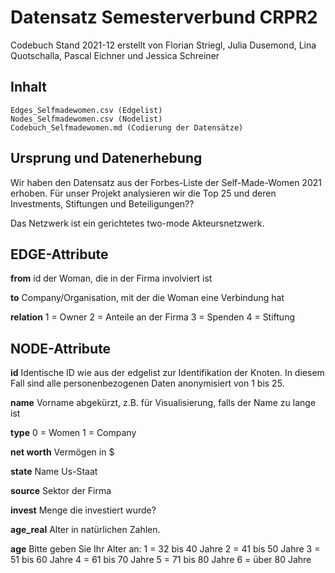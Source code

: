 # Datensatz Semesterverbund CRPR2

Codebuch Stand 2021-12 erstellt von Florian Striegl, Julia Dusemond, Lina Quotschalla, Pascal Eichner und Jessica Schreiner

## Inhalt

    Edges_Selfmadewomen.csv (Edgelist)
    Nodes_Selfmadewomen.csv (Nodelist)
    Codebuch_Selfmadewomen.md (Codierung der Datensätze)

## Ursprung und Datenerhebung

Wir haben den Datensatz aus der Forbes-Liste der Self-Made-Women 2021 erhoben. Für unser Projekt analysieren wir die Top 25 und deren Investments, Stiftungen und Beteiligungen??

Das Netzwerk ist ein gerichtetes two-mode Akteursnetzwerk.

## EDGE-Attribute

**from**
id der Woman, die in der Firma involviert ist

**to**
Company/Organisation, mit der die Woman eine Verbindung hat

**relation**
1 = Owner 
2 = Anteile an der Firma
3 = Spenden
4 = Stiftung


## NODE-Attribute

**id**
Identische ID wie aus der edgelist zur Identifikation der Knoten. In diesem Fall sind alle personenbezogenen Daten anonymisiert von 1 bis 25.

**name** Vorname abgekürzt, z.B. für Visualisierung, falls der Name zu lange ist

**type**
0 = Women
1 = Company

**net worth**
Vermögen in $

**state**
Name Us-Staat

**source**
Sektor der Firma

**invest**
Menge die investiert wurde?

**age_real**
Alter in natürlichen Zahlen.

**age**
Bitte geben Sie Ihr Alter an:
1 = 32 bis 40 Jahre
2 = 41 bis 50 Jahre
3 = 51 bis 60 Jahre
4 = 61 bis 70 Jahre
5 = 71 bis 80 Jahre
6 = über 80 Jahre

